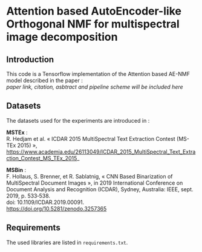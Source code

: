 # Attention based AutoEncoder-like Orthogonal NMF for multispectral image decomposition

## Introduction
This code is a Tensorflow implementation of the Attention based AE-NMF model described in the paper :  
_paper link, citation, asbtract and pipeline scheme will be included here_



## Datasets
The datasets used for the experiments are introduced in :  

**MSTEx** :  
R. Hedjam et al. « ICDAR 2015 MultiSpectral Text Extraction Contest (MS-TEx 2015) », https://www.academia.edu/26113049/ICDAR_2015_MultiSpectral_Text_Extraction_Contest_MS_TEx_2015_

**MSBin** :  
F. Hollaus, S. Brenner, et R. Sablatnig, « CNN Based Binarization of MultiSpectral Document Images », in 2019 International Conference on Document Analysis and Recognition (ICDAR), Sydney, Australia: IEEE, sept. 2019, p. 533‑538.  
doi: 10.1109/ICDAR.2019.00091.  
https://doi.org/10.5281/zenodo.3257365  

## Requirements
The used libraries are listed in `requirements.txt`.
